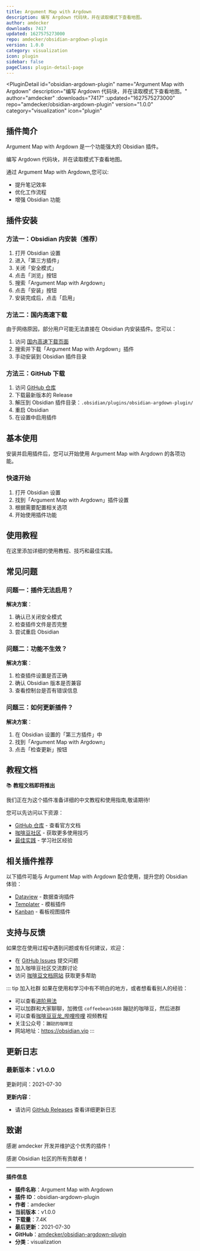 ```yaml
---
title: Argument Map with Argdown
description: 编写 Argdown 代码块，并在读取模式下查看地图。
author: amdecker
downloads: 7417
updated: 1627575273000
repo: amdecker/obsidian-argdown-plugin
version: 1.0.0
category: visualization
icon: plugin
sidebar: false
pageClass: plugin-detail-page
---
```


<PluginDetail
  id="obsidian-argdown-plugin"
  name="Argument Map with Argdown"
  description="编写 Argdown 代码块，并在读取模式下查看地图。"
  author="amdecker"
  :downloads="7417"
  :updated="1627575273000"
  repo="amdecker/obsidian-argdown-plugin"
  version="1.0.0"
  category="visualization"
  icon="plugin"
>

<!-- AUTO_GENERATED_START -->
## 插件简介

Argument Map with Argdown 是一个功能强大的 Obsidian 插件。

编写 Argdown 代码块，并在读取模式下查看地图。

通过 Argument Map with Argdown,您可以:

- 提升笔记效率
- 优化工作流程
- 增强 Obsidian 功能

<!-- AUTO_GENERATED_END -->

<!-- AUTO_GENERATED_START -->
## 插件安装

### 方法一：Obsidian 内安装（推荐）

1. 打开 Obsidian 设置
2. 进入「第三方插件」
3. 关闭「安全模式」
4. 点击「浏览」按钮
5. 搜索「Argument Map with Argdown」
6. 点击「安装」按钮
7. 安装完成后，点击「启用」

### 方法二：国内高速下载

由于网络原因，部分用户可能无法直接在 Obsidian 内安装插件。您可以：

1. 访问 [国内高速下载页面](/zh/documentation/obsidian-plugins-download.html)
2. 搜索并下载「Argument Map with Argdown」插件
3. 手动安装到 Obsidian 插件目录

### 方法三：GitHub 下载

1. 访问 [GitHub 仓库](https://github.com/amdecker/obsidian-argdown-plugin)
2. 下载最新版本的 Release
3. 解压到 Obsidian 插件目录：`.obsidian/plugins/obsidian-argdown-plugin/`
4. 重启 Obsidian
5. 在设置中启用插件

## 基本使用

安装并启用插件后，您可以开始使用 Argument Map with Argdown 的各项功能。

### 快速开始

1. 打开 Obsidian 设置
2. 找到「Argument Map with Argdown」插件设置
3. 根据需要配置相关选项
4. 开始使用插件功能

<!-- AUTO_GENERATED_END -->

<!-- CUSTOM_CONTENT_START:tutorial -->
## 使用教程

在这里添加详细的使用教程、技巧和最佳实践。

<!-- CUSTOM_CONTENT_END:tutorial -->

<!-- SHARED_CONTENT_START -->
## 常见问题

### 问题一：插件无法启用？

**解决方案**：
1. 确认已关闭安全模式
2. 检查插件文件是否完整
3. 尝试重启 Obsidian

### 问题二：功能不生效？

**解决方案**：
1. 检查插件设置是否正确
2. 确认 Obsidian 版本是否兼容
3. 查看控制台是否有错误信息

### 问题三：如何更新插件？

**解决方案**：
1. 在 Obsidian 设置的「第三方插件」中
2. 找到「Argument Map with Argdown」
3. 点击「检查更新」按钮

## 教程文档

📚 **教程文档即将推出**

我们正在为这个插件准备详细的中文教程和使用指南,敬请期待!

您可以先访问以下资源：
- [GitHub 仓库](https://github.com/amdecker/obsidian-argdown-plugin) - 查看官方文档
- [咖啡豆社区](/zh/bases/) - 获取更多使用技巧
- [最佳实践](/zh/best-practices/) - 学习社区经验

## 相关插件推荐

以下插件可能与 Argument Map with Argdown 配合使用，提升您的 Obsidian 体验：

- [Dataview](/zh/plugins/dataview.html) - 数据查询插件
- [Templater](/zh/plugins/templater-obsidian.html) - 模板插件
- [Kanban](/zh/plugins/obsidian-kanban.html) - 看板视图插件

## 支持与反馈

如果您在使用过程中遇到问题或有任何建议，欢迎：

- 在 [GitHub Issues](https://github.com/amdecker/obsidian-argdown-plugin/issues) 提交问题
- 加入咖啡豆社区交流群讨论
- 访问 [咖啡豆文档网站](https://obsidian.vip) 获取更多帮助

::: tip 加入社群
如果在使用和学习中有不明白的地方，或者想看看别人的经验：
- 可以查看[进阶用法](/zh/advanced)
- 可以加群和大家聊聊，加微信 `coffeebean1688` 蹦跶的咖啡豆，然后进群
- 可以查看[咖啡豆豆龙_哔哩哔哩](https://space.bilibili.com/618777356) 视频教程
- 关注公众号：`蹦跶的咖啡豆`
- 网站地址：https://obsidian.vip
:::
<!-- SHARED_CONTENT_END -->

<!-- AUTO_GENERATED_START -->
## 更新日志

### 最新版本：v1.0.0

更新时间：2021-07-30

**更新内容**：
- 请访问 [GitHub Releases](https://github.com/amdecker/obsidian-argdown-plugin/releases) 查看详细更新日志

## 致谢

感谢 amdecker 开发并维护这个优秀的插件！

感谢 Obsidian 社区的所有贡献者！

---

**插件信息**
- **插件名称**：Argument Map with Argdown
- **插件 ID**：obsidian-argdown-plugin
- **作者**：amdecker
- **当前版本**：v1.0.0
- **下载量**：7.4K
- **最后更新**：2021-07-30
- **GitHub**：[amdecker/obsidian-argdown-plugin](https://github.com/amdecker/obsidian-argdown-plugin)
- **分类**：visualization
<!-- AUTO_GENERATED_END -->

</PluginDetail>

